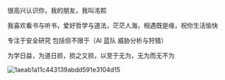 很高兴认识你，我的朋友，我叫洺熙

我喜欢看书与听书，爱好哲学与道法，茫茫人海，相遇既是缘，祝你生活愉快

专注于安全研究 包括但不限于（AI 蓝队 威胁分析与狩猎）

为学日益，为道日损，损之又损，以至于无为，无为而无不为


![1aeab1a11c443139abdd591e3104d15](https://github.com/shanshanerxi/shanshanerxi/assets/126464165/1050784b-1447-4103-9b4c-90a5123ef5ae)





<!---
shanshanerxi/shanshanerxi is a ✨ special ✨ repository because its `README.md` (this file) appears on your GitHub profile.
You can click the Preview link to take a look at your changes.
--->
